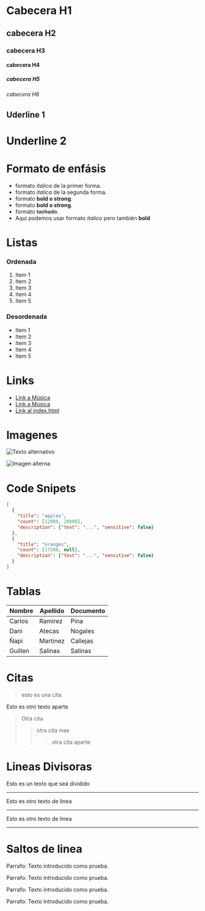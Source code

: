 # Cabecera H1
## cabecera H2
### cabecera H3
#### cabecera H4
##### cabecera H5
###### cabecera H6

Uderline 1
----------

Underline 2
===========

# Formato de enfásis 

- formato *italica* de la primer forma.
- formato _italica_ de la segunda forma.
- formato **bold o strong**.
- formato __bold o strong__.
- formato ~~tachado~~.
- Aqui podemos usar formato *italico* pero también **bold**



# Listas
### Ordenada
1. Item 1
2. Item 2
3. Item 3
4. Item 4
5. Item 5

### Desordenada
- Item 1
- Item 2
- Item 3
- Item 4
- Item 5


# Links 
- <a href = "https://www.youtube.com/watch?v=dnMrpom91a8&list=RDdnMrpom91a8&start_radio=1">Link a Música</a>
- [Link a Música](https://www.youtube.com/watch?v=wGF7PswOENQ)
- [Link al index.html](index.html)


# Imagenes
![Texto alternativo](https://cdn.pixabay.com/photo/2018/08/26/19/17/blue-hour-3633084_960_720.jpg "Imagen 1")


![Imagen alterna][img1]

[img1]: https://www.lavanguardia.com/r/GODO/LV/p7/WebSite/2020/01/20/Recortada/img_oyeste_20200120-103846_imagenes_lv_terceros_cadiz-379-k3EG-U472988771363O-992x558@LaVanguardia-Web.jpg "Imagen 2"


# Code Snipets
```JSON
[
  {
    "title": "apples",
    "count": [12000, 20000],
    "description": {"text": "...", "sensitive": false}
  },
  {
    "title": "oranges",
    "count": [17500, null],
    "description": {"text": "...", "sensitive": false}
  }
]
```


# Tablas

| Nombre | Apellido | Documento |
| ------ | -------- | --------- |
| Carlos | Ramirez | Pina |
| Dani | Atecas | Nogales |
| Ñapi | Martinez | Callejas |
| Guillen | Salinas | Salinas |

 # Citas

> esto es una cita.

Esto es otro texto aparte

> Otra cita
>> otra cita mas
>>> otra cita aparte

# Lineas Divisoras

Esto es un texto que seá dividido

---

Esto es otro texto de linea

___

Esto es otro texto de linea

***


# Saltos de linea

Parrafo: Texto introducido como prueba.

Parrafo: Texto introducido como prueba.

Parrafo: Texto introducido como prueba.

Parrafo: Texto introducido como prueba.




